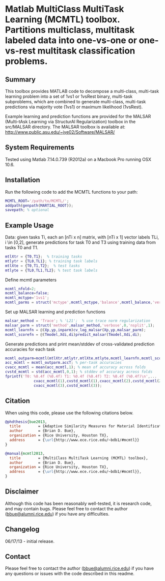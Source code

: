 # Matlab MultiClass MultiTask Learning (MCMTL) toolbox. Partitions multiclass, multitask labeled data into one-vs-one or one-vs-rest multitask classification problems. 

## Summary 

This toolbox provides MATLAB code to decompose a multi-class, multi-task learning problem into a set of 1vs1 or 1vsRest binary, multi-task subproblems, which are combined to generate multi-class, multi-task predictions via majority vote (1vs1) or maximum likelihood (1vsRest). 

Example learning and prediction functions are provided for the MALSAR (Multi-tAsk Learning via StructurAl Regularization) toolbox in the src/MALSAR directory. The MALSAR toolbox is available at: http://www.public.asu.edu/~jye02/Software/MALSAR/


## System Requirements 

Tested using Matlab 7.14.0.739 (R2012a) on a Macbook Pro running OSX 10.6.

## Installation 

Run the following code to add the MCMTL functions to your path:
```matlab
MCMTL_ROOT='/path/to/MCMTL/';
addpath(genpath(MARTIAL_ROOT));
savepath; % optional 
  ```
  
## Example Usage 

Data: given tasks Ti, each an [nTi x n] matrix, with [nTi x 1] vector labels TLi, i \in [0,2], generate predictions for task T0 and T3 using training data from tasks T0 and T1.  
```matlab
mtlXtr = {T0,T1};  % training tasks
mtlytr = {TL0,TL1}; % training task labels
mtlXte = {T0,T1,T2};  % test tasks
mtlyte = {TL0,TL1,TL2}; % test task labels
  ```
  
Define mcmtl parameters
```matlab
mcmtl_nfold=2;
mcmtl_balance=false; 
mcmtl_mctype='1vs1';
mcmtl_parms = struct('mctype',mcmtl_mctype,'balance',mcmtl_balance,'verbose',1,'nfold',mcmtl_nfold);
  ```
  
Set up MALSAR learning and prediction functions
```matlab
malsar_method = 'Trace'; % 'L21';  % use trace norm regularization
malsar_parm = struct('method',malsar_method,'verbose',0,'nsplit',1);
mcmtl_learnfn = @(Xp,yp,inparm)cv_log_malsar(Xp,yp,malsar_parm);
mcmtl_scorefn = @(Tmodel,Xdi,di)predict_malsar(Tmodel,Xdi,di);  
```
Generate predictions and print mean/stddev of cross-validated prediction accuracies for each task
```matlab
mcmtl_outparm=mcmtl(mtlXtr,mtlytr,mtlXte,mtlyte,mcmtl_learnfn,mcmtl_scorefn,mcmtl_parms);
acc_mcmtl = mcmtl_outparm.accT; % per-task accuracies
cvacc_mcmtl = mean(acc_mcmtl,1); % mean of accuracy across folds
cvstd_mcmtl = std(acc_mcmtl,0,1); % stddev of accuracy across folds
fprintf('T0: %0.4f (%0.4f) T1: %0.4f (%0.4f) T2: %0.4f (%0.4f)\n',...
             cvacc_mcmtl(1),cvstd_mcmtl(1),cvacc_mcmtl(2),cvstd_mcmtl(2),...
             cvacc_mcmtl(3),cvstd_mcmtl(3));
```

## Citation 

When using this code, please use the following citations below.

```bibtex
@phdthesis{bue2013,
  title        = {Adaptive Similarity Measures for Material Identification in Hyperspectral Imagery},
  author       = {Brian D. Bue},
  organization = {Rice University, Houston TX},
  address      = {\url{http://www.ece.rice.edu/~bdb1/#mcmtl}}
}

@manual{mcmtl2013,
  title        = {MultiClass MultiTask Learning (MCMTL) toolbox},
  author       = {Brian D. Bue},
  organization = {Rice University, Houston TX},
  address      = {\url{http://www.ece.rice.edu/~bdb1/#mcmtl}},
}
```


## Disclaimer 

Although this code has been reasonably well-tested, it is research code, and may contain bugs. Please feel free to contact the author (bbue@alumni.rice.edu) if you have any difficulties. 

## Changelog 

06/17/13 - initial release.

## Contact 

Please feel free to contact the author (bbue@alumni.rice.edu) if you have any questions or issues with the code described in this readme.

